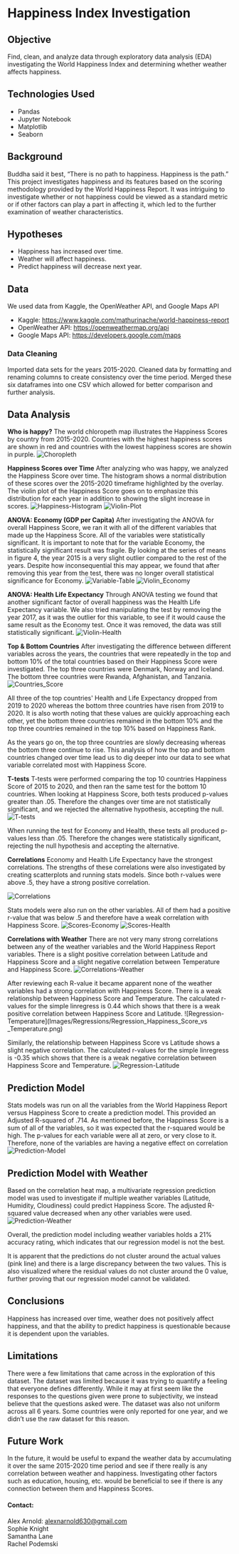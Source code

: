 # Happiness Index Investigation

## Objective
Find, clean, and analyze data through exploratory data analysis (EDA) investigating the World Happiness Index and determining whether weather affects happiness.

## Technologies Used
- Pandas
- Jupyter Notebook
- Matplotlib
- Seaborn

## Background
Buddha said it best, “There is no path to happiness. Happiness is the path.” This project investigates happiness and its features based on the scoring methodology provided by the World Happiness Report.  It was intriguing to investigate whether or not happiness could be viewed as a standard metric or if other factors can play a part in affecting it, which led to the further examination of weather characteristics.

## Hypotheses
- Happiness has increased over time.
- Weather will affect happiness.
- Predict happiness will decrease next year.

## Data
We used data from Kaggle, the OpenWeather API, and Google Maps API
- Kaggle: https://www.kaggle.com/mathurinache/world-happiness-report
- OpenWeather API: https://openweathermap.org/api
- Google Maps API: https://developers.google.com/maps

### Data Cleaning
Imported data sets for the years 2015-2020. Cleaned data by formatting and renaming columns to create consistency over the time period.  Merged these six dataframes into one CSV which allowed for better comparison and further analysis.

## Data Analysis
__Who is happy?__
The world chloropeth map illustrates the Happiness Scores by country from 2015-2020. Countries with the highest happiness scores are shown in red and countries with the lowest happiness scores are showin in purple.
![Choropleth](Images/Heatmaps/choropleth.png)

__Happiness Scores over Time__
After analyzing who was happy, we analyzed the Happiness Score over time. The histogram shows a normal distribution of these scores over the 2015-2020 timeframe highlighted by the overlay. The violin plot of the Happiness Score goes on to emphasize this distribution for each year in addition to showing the slight increase in scores.
![Happiness-Histogram](Images/Histograms/Histogram_of_Happiness_Score_Over_Time.png)
![Violin-Plot](Images/Violin_Plots/Violin_Plot_of_Happiness_Score_Over_Time.png)

__ANOVA: Economy (GDP per Capita)__
After investigating the ANOVA for overall Happiness Score, we ran it with all of the different variables that made up the Happiness Score. All of the variables were statistically significant. It is important to note that for the variable Economy, the statistically significant result was fragile. By looking at the series of means in figure 4, the year 2015 is a very slight outlier compared to the rest of the years. Despite how inconsequential this may appear, we found that after removing this year from the test, there was no longer overall statistical significance for Economy.
![Variable-Table](Images/Tables/variable_significance.png)
![Violin_Economy](Images/Violin_Plots/Violin_Plot_of_Economy(GDP_per_Capita)Over_Time.png)

__ANOVA: Health Life Expectancy__
Through ANOVA testing we found that another significant factor of overall happiness was the Health Life Expectancy variable. We also tried manipulating the test by removing the year 2017, as it was the outlier for this variable, to see if it would cause the same result as the Economy test. Once it was removed, the data was still statistically significant.
![Violin-Health](Images/Violin_Plots/Violin_Plot_of_Health_Life_Expectancy_Over_Time.png)

__Top & Bottom Countries__
After investigating the difference between different variables across the years, the countries that were repeatedly in the top and bottom 10% of the total countries based on their Happiness Score were investigated.  The top three countries were Denmark, Norway and Iceland. The bottom three countries were Rwanda, Afghanistan, and Tanzania.
![Countries_Score](Images/Line_Charts/Top_and_Bottom_Countries_Happiness_Score_over_the_Years.png)

All three of the top countries' Health and Life Expectancy dropped from 2019 to 2020 whereas the bottom three countries have risen from 2019 to 2020. It is also worth noting that these values are quickly approaching each other, yet the bottom three countries remained in the bottom 10% and the top three countries remained in the top 10% based on Happiness Rank.

As the years go on, the top three countries are slowly decreasing whereas the bottom three continue to rise. This analysis of how the top and bottom countries changed over time lead us to dig deeper into our data to see what variable correlated most with Happiness Score.

__T-tests__
T-tests were performed comparing the top 10 countries Happiness Score of 2015 to 2020, and then ran the same test for the bottom 10 countries. When looking at Happiness Score, both tests produced p-values greater than .05. Therefore the changes over time are not statistically significant, and we rejected the alternative hypothesis, accepting the null.
![T-tests](Images/Tables/t_tests.png)

When running the test for Economy and Health, these tests all produced p-values less than .05. Therefore the changes were statistically significant, rejecting the null hypothesis and accepting the alternative. 

__Correlations__
Economy and Health Life Expectancy have the strongest correlations. The strengths of these correlations were also investigated by creating scatterplots and running stats models.  Since both r-values were above .5, they have a strong positive correlation. 

![Correlations](Images/Heatmaps/Happiness_Correlation_Heat_Map.png)

Stats models were also run on the other variables. All of them had a positive r-value that was below .5 and therefore have a weak correlation with Happiness Score.
![Scores-Economy](Images/Tables/happiness_v_economy.png)
![Scores-Health](Images/Tables/happiness_v_life_expenctancy.png)

__Correlations with Weather__
There are not very many strong correlations between any of the weather variables and the World Happiness Report variables. There is a slight positive correlation between Latitude and Happiness Score and a slight negative correlation between Temperature and Happiness Score. 
![Correlations-Weather](Images/Heatmaps/Correlation_Heat_Map_Weather.png)

After reviewing each R-value it became apparent none of the weather variables had a strong correlation with Happiness Score.  There is a weak relationship between Happiness Score and Temperature. The calculated r-values for the simple linregress is 0.44 which shows that there is a weak positive correlation between Happiness Score and Latitude. 
![Regression-Temperature](Images/Regressions/Regression_Happiness_Score_vs _Temperature.png)

Similarly, the relationship between Happiness Score vs Latitude shows a slight negative correlation. The calculated r-values for the simple linregress is -0.35 which shows that there is a weak negative correlation between Happiness Score and Temperature. 
![Regression-Latitude](Images/Regressions/Regression_Happiness_Score_vs_Latitude.png)

## Prediction Model
Stats models was run on all the variables from the World Happiness Report versus Happiness Score to create a prediction model.  This provided an Adjusted R-squared of .714. As mentioned before, the Happiness Score is a sum of all of the variables, so it was expected that the r-squared would be high. The p-values for each variable were all at zero, or very close to it. Therefore, none of the variables are having a negative effect on correlation
![Prediction-Model](Images/Tables/prediction.png)

## Prediction Model with Weather
Based on the correlation heat map, a multivariate regression prediction model was used to investigate if multiple weather variables (Latitude, Humidity, Cloudiness) could predict Happiness Score.  The adjusted R-squared value decreased when any other variables were used. 
![Prediction-Weather](Images/Tables/prediction_weather.png)

Overall, the prediction model including weather variables holds a 21% accuracy rating, which indicates that our regression model is not the best. 

It is apparent that the predictions do not cluster around the actual values (pink line) and there is a large discrepancy between the two values. This is also visualized where the residual values do not cluster around the 0 value, further proving that our regression model cannot be validated. 

## Conclusions
Happiness has increased over time, weather does not positively affect happiness, and that the ability to predict happiness is questionable because it is dependent upon the variables.

## Limitations
There were a few limitations that came across in the exploration of this dataset. The dataset was limited because it was trying to quantify a feeling that everyone defines differently. While it may at first seem like the responses to the questions given were prone to subjectivity, we instead believe that the questions asked were. The dataset was also not uniform across all 6 years. Some countries were only reported for one year, and we didn’t use the raw dataset for this reason.

## Future Work
In the future, it would be useful to expand the weather data by accumulating it over the same 2015-2020 time period and see if there really is any correlation between weather and happiness. Investigating other factors such as education, housing, etc. would be beneficial to see if there is any connection between them and Happiness Scores.


#### Contact:
Alex Arnold: alexnarnold630@gmail.com <br>
Sophie Knight <br>
Samantha Lane <br>
Rachel Podemski











